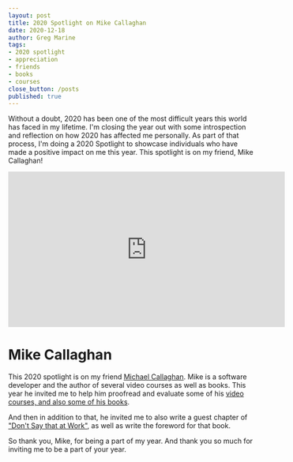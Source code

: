 ```yaml
---
layout: post
title: 2020 Spotlight on Mike Callaghan
date: 2020-12-18
author: Greg Marine
tags: 
- 2020 spotlight
- appreciation
- friends
- books
- courses
close_button: /posts
published: true
---
```


Without a doubt, 2020 has been one of the most difficult years this world has faced in my lifetime. I'm closing the year out with some introspection and reflection on how 2020 has affected me personally. As part of that process, I'm doing a 2020 Spotlight to showcase individuals who have made a positive impact on me this year. This spotlight is on my friend, Mike Callaghan!

<!--more-->

<iframe width="560" height="315" src="https://www.youtube.com/embed/LPt9qSXtwxQ" frameborder="0" allow="accelerometer; autoplay; clipboard-write; encrypted-media; gyroscope; picture-in-picture" allowfullscreen></iframe>

# Mike Callaghan
  
This 2020 spotlight is on my friend [Michael Callaghan](https://twitter.com/walkingriver). Mike is a software developer and the author of several video courses as well as books. This year he invited me to help him proofread and evaluate some of his [video courses, and also some of his books](https://gumroad.com/walkingriver).

And then in addition to that, he invited me to also write a guest chapter of ["Don't Say that at Work"](https://gumroad.com/walkingriver#ZONxF), as well as write the foreword for that book.

So thank you, Mike, for being a part of my year. And thank you so much for inviting me to be a part of your year.